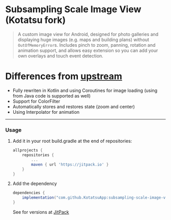 Subsampling Scale Image View (Kotatsu fork)
===========================

> A custom image view for Android, designed for photo galleries and displaying huge images (e.g. maps and building plans) without `OutOfMemoryError`s. Includes pinch to zoom, panning, rotation and animation support, and allows easy extension so you can add your own overlays and touch event detection.

# Differences from [upstream](https://github.com/davemorrissey/subsampling-scale-image-view)

- Fully rewriten in Kotlin and using Coroutines for image loading (using from Java code is supported as well)
- Support for ColorFilter
- Automatically stores and restores state (zoom and center)
- Using Interpolator for animation

---
### Usage

1. Add it in your root build.gradle at the end of repositories:

   ```groovy
   allprojects {
	   repositories {
		   ...
		   maven { url 'https://jitpack.io' }
	   }
   }
   ```

2. Add the dependency

    ```groovy
    dependencies {
        implementation("com.github.KotatsuApp:subsampling-scale-image-view:$version")
    }
    ```

   See for versions at [JitPack](https://jitpack.io/#KotatsuApp/kotatsu-parsers)
